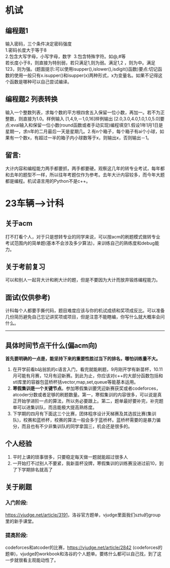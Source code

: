 # 机试
## 编程题1  
​输入密码，三个条件决定密码强度​  
1.密码长度大于等于8​  
2.包含大写字母，小写字母，数字  ​ 
3.包含特殊字符。如@,#等​  
若长度小于8，则直接为特别弱，若只满足1,则为弱。满足1,2 ，则为中。满足123，则为强。(题面提示:可以使用isupper(),islower(),isdigit()函数)​要点:切记函数的使用一般只有x.isupper()和isupper(x)两种形式，x为变量名。如果不记得这个函数是哪种可以自己尝试编译。​​  

## 编程题2 列表转换
输入一个整数列表，求每个数的平方根四舍五入保留一位小数，再加一。若不为正整数，则直接为1.0。​样例输入 [1,4,9,－1,0,16]​样例输出 [2.0,3.0,4.0,1.0,1.0,5.0]​要点:eval输入和保留一位小数(round函数或者手动实现)​​编程填空​1.假设1年1月1日是星期一，求n年的二月最后一天是星期几。​2.有n个箱子，每个箱子有ai个小球，如果有一个数x，有超过一半的箱子内小球数等于x，则输出x，否则输出－1。​​
## 留言: 
大计内容和编程能力两手都要抓，两手都要硬。观察这几年的转专业考试，每年都和去年的题型不一样，所以往年考题仅作为参考。去年大计内容较多，而今年大题都是编程。​​机试语言用的Python不是c++。

# 23车辆-->计科
## 关于acm
打不打看个人，对于只是想转专业的同学来说，可以按acm的刷题模式做转专业考试范围内的简单题(基本不会涉及多少算法)，来训练自己的熟练度和debug能力。​
## 关于考前复习  
可以和别人一起背大计和刷大计的题，但是不要因为大计而放弃锻炼编程能力。​​
## 面试(仅供参考)  
计科每个人都要手撕代码，题目难度应该与你的机试成绩和奖项成反比。可以准备几份简历避免自己忘记讲奖项或项目，但是注意不能瞎编，你写什么就大概率会问什么。​​
***
## 具体时间节点干什么(偏acm向)​  
**首先要明确的一点是，能坚持下来的重要性胜过当下的排名，哪怕训练量不大。​**  
1. 在开学前看b站翁凯的c语言入门，看完就能刷题，9月刚开学有新苗杯，10.11月可能有月赛，12月有迎新赛。到此为止，你应该对c++的大部分函数包括和stl库里的容器包蓝桥杯括vector,map,set,queue等能基本运用。
2. **寒假集训是一个关键节点**。参加寒假集训要凭迎新赛获奖或者codeforces，atcoder分数或者足够的刷题数量。第一，寒假集训的内容很多，可以说是真正开始学进阶一点的算法，所以务必要跟上。第二，题单最好要补完，补完题单可以进集训队，而且能极大提高熟练度。​
3. 下学期的四月有下面这三个比赛，团体程序设计天梯赛及其选拔比赛(集训队)，校赛和蓝桥杯，校赛的算法一般会多于蓝桥杯。蓝桥杯需要的是暴力骗分，而且也有不少非集训队的同学拿国三，机会还是很多的。

## 个人经验
1. 平时上课的琐事很多，只要稳定每天做一题就能超过很多人
2. 一开始打不过别人不要紧，我新苗杯没牌，寒假集训的训练赛没进过前10，到了下学期排名就高了
## ​​关于刷题  
### 入门阶段:   
https://vjudge.net/article/3191​ ，洛谷官方题单，vjudge里面我们sztu的group里的新手课堂。
### ​提高阶段:  
 codeforces和atcoder的比赛，https://vjudge.net/article/2842 (codeforces的题单)​，vjudge的workbook和洛谷的个人题单。要练什么都可以自己找，到了这一步就很看主观能动性了。
